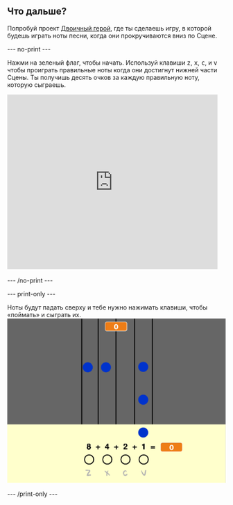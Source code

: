 ## Что дальше?

Попробуй проект [Двоичный герой](https://projects.raspberrypi.org/en/projects/binary-hero?utm_source=pathway&utm_medium=whatnext&utm_campaign=projects), где ты сделаешь игру, в которой будешь играть ноты песни, когда они прокручиваются вниз по Сцене.

\--- no-print \---

Нажми на зеленый флаг, чтобы начать. Используй клавиши <kbd>z</kbd>, <kbd>x</kbd>, <kbd>c</kbd>, и <kbd>v</kbd> чтобы проиграть правильные ноты когда они достигнут нижней части Сцены. Ты получишь десять очков за каждую правильную ноту, которую сыграешь.

<div class="scratch-preview">
  <iframe allowtransparency="true" width="485" height="402" src="https://scratch.mit.edu/projects/embed/259028053/?autostart=false" frameborder="0" scrolling="no"></iframe>
</div>

\--- /no-print \---

\--- print-only \---

Ноты будут падать сверху и тебе нужно нажимать клавиши, чтобы «поймать» и сыграть их. ![пример](images/binary-showcase.png)

\--- /print-only \---